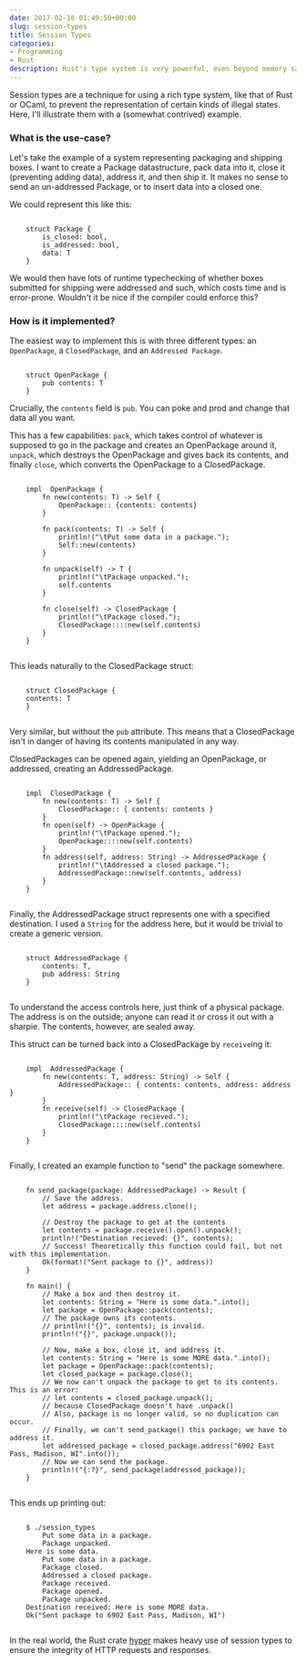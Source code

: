 ```yaml
---
date: 2017-02-16 01:49:50+00:00
slug: session-types
title: Session Types
categories:
- Programming
- Rust
description: Rust's type system is very powerful, even beyond memory safety. Session types are one way to leverage compiler analysis to prevent API misuse.
---
```


Session types are a technique for using a rich type system, like that of Rust or OCaml, to prevent the representation of certain kinds of illegal states. Here, I'll illustrate them with a (somewhat contrived) example.

### What is the use-case?

Let's take the example of a system representing packaging and shipping boxes. I want to create a Package datastructure, pack data into it, close it (preventing adding data), address it, and then ship it. It makes no sense to send an un-addressed Package, or to insert data into a closed one.

We could represent this like this:

<pre><code class="rs">
    struct Package<T> {
        is_closed: bool,
        is_addressed: bool,
        data: T
    }
</code></pre>

We would then have lots of runtime typechecking of whether boxes submitted for shipping were addressed and such, which costs time and is error-prone. Wouldn't it be nice if the compiler could enforce this?


### How is it implemented?


The easiest way to implement this is with three different types: an `OpenPackage`, a `ClosedPackage`, and an `Addressed Package`.

<pre><code class="rs">
    struct OpenPackage<T> {
        pub contents: T
    }
</code></pre>

Crucially, the `contents` field is `pub`. You can poke and prod and change that data all you want.

This has a few capabilities: `pack`, which takes control of whatever is supposed to go in the package and creates an OpenPackage around it, `unpack`, which destroys the OpenPackage and gives back its contents, and finally `close`, which converts the OpenPackage to a ClosedPackage.

<pre><code class="rs">    
    impl <T: Sized> OpenPackage<T> {
        fn new(contents: T) -> Self {
            OpenPackage::<T> {contents: contents}
        }
    
        fn pack(contents: T) -> Self {
            println!("\tPut some data in a package.");
            Self::new(contents)
        }
    
        fn unpack(self) -> T {
            println!("\tPackage unpacked.");
            self.contents
        }
    
        fn close(self) -> ClosedPackage<T> {
            println!("\tPackage closed.");
            ClosedPackage::<T>::new(self.contents)
        }
    }

</code></pre>

This leads naturally to the ClosedPackage struct:

<pre><code class="rs">
    struct ClosedPackage<T> {
    contents: T
    }

</code></pre>

Very similar, but without the `pub` attribute. This means that a ClosedPackage isn't in danger of having its contents manipulated in any way.

ClosedPackages can be opened again, yielding an OpenPackage, or addressed, creating an AddressedPackage.

<pre><code class="rs">
    impl <T: Sized> ClosedPackage<T> {
        fn new(contents: T) -> Self {
            ClosedPackage::<T> { contents: contents }
        }
        fn open(self) -> OpenPackage<T> {
            println!("\tPackage opened.");
            OpenPackage::<T>::new(self.contents)
        }
        fn address(self, address: String) -> AddressedPackage<T> {
            println!("\tAddressed a closed package.");
            AddressedPackage::new(self.contents, address)
        }
    }

</code></pre>

Finally, the AddressedPackage struct represents one with a specified destination. I used a `String` for the address here, but it would be trivial to create a generic version.

<pre><code class="rs">
    struct AddressedPackage<T> {
        contents: T,
        pub address: String
    }

</code></pre>

To understand the access controls here, just think of a physical package. The address is on the outside; anyone can read it or cross it out with a sharpie. The contents, however, are sealed away.

This struct can be turned back into a ClosedPackage by `receive`ing it:

<pre><code class="rs">
    impl <T: Sized> AddressedPackage<T> {
        fn new(contents: T, address: String) -> Self {
            AddressedPackage::<T> { contents: contents, address: address }
        }
        fn receive(self) -> ClosedPackage<T> {
            println!("\tPackage recieved.");
            ClosedPackage::<T>::new(self.contents)
        }
    }

</code></pre>

Finally, I created an example function to "send" the package somewhere.

<pre><code class="rs">
    fn send_package<T: Sized+std::fmt::Display>(package: AddressedPackage<T>) -> Result<String, String> {
        // Save the address.
        let address = package.address.clone();
    
        // Destroy the package to get at the contents
        let contents = package.receive().open().unpack();
        println!("Destination recieved: {}", contents);
        // Success! Theoretically this function could fail, but not with this implementation.
        Ok(format!("Sent package to {}", address))
    }
    
    fn main() {
        // Make a box and then destroy it.
        let contents: String = "Here is some data.".into();
        let package = OpenPackage::pack(contents);
        // The package owns its contents.
        // println!("{}", contents); is invalid.
        println!("{}", package.unpack());
    
        // Now, make a box, close it, and address it.
        let contents: String = "Here is some MORE data.".into();
        let package = OpenPackage::pack(contents);
        let closed_package = package.close();
        // We now can't unpack the package to get to its contents. This is an error:
        // let contents = closed_package.unpack();
        // because ClosedPackage doesn't have .unpack()
        // Also, package is no longer valid, so no duplication can occur.
        // Finally, we can't send_package() this package; we have to address it.
        let addressed_package = closed_package.address("6902 East Pass, Madison, WI".into());
        // Now we can send the package.
        println!("{:?}", send_package(addressed_package));
    }

</code></pre>

This ends up printing out:

<pre><code class="rs">    
    $ ./session_types
        Put some data in a package.
        Package unpacked.
    Here is some data.
        Put some data in a package.
        Package closed.
        Addressed a closed package.
        Package received.
        Package opened.
        Package unpacked.
    Destination received: Here is some MORE data.
    Ok("Sent package to 6902 East Pass, Madison, WI")

</code></pre>

In the real world, the Rust crate [hyper](https://crates.io/crates/hyper) makes heavy use of session types to ensure the integrity of HTTP requests and responses.
